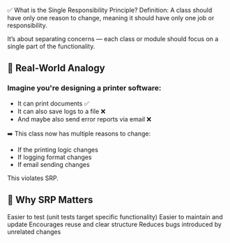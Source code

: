 ✅ What is the Single Responsibility Principle?
Definition: A class should have only one reason to change, meaning it should have only one job or responsibility.

It’s about separating concerns — each class or module should focus on a single part of the functionality.

## 🔧 Real-World Analogy
### Imagine you're designing a printer software:

- It can print documents ✅
- It can also save logs to a file ❌
- And maybe also send error reports via email ❌

➡️ This class now has multiple reasons to change:

- If the printing logic changes
- If logging format changes
- If email sending changes

This violates SRP.

## 🧠 Why SRP Matters
Easier to test (unit tests target specific functionality)
Easier to maintain and update
Encourages reuse and clear structure
Reduces bugs introduced by unrelated changes